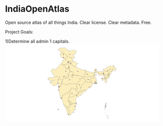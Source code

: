 # IndiaOpenAtlas
Open source atlas of all things India. Clear license. Clear metadata. Free.

Project Goals:

1)Determine all admin 1 capitals.
![](https://github.com/justinelliotmeyers/IndiaOpenAtlas/blob/main/jpeg_map_references/admin_1_capital_map.png)
